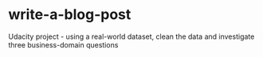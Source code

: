 # write-a-blog-post
Udacity project - using a real-world dataset, clean the data and investigate three business-domain questions 
